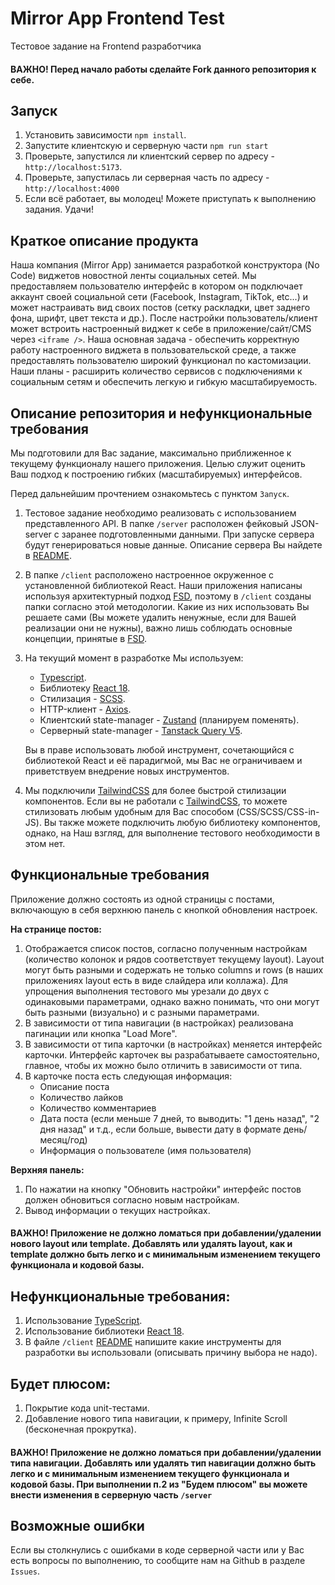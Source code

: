 # Mirror App Frontend Test

Тестовое задание на Frontend разработчика

#### ВАЖНО! Перед начало работы сделайте Fork данного репозитория к себе.

## Запуск

1. Установить зависимости `npm install`.
2. Запустите клиентскую и серверную части `npm run start`
3. Проверьте, запустился ли клиентский сервер по адресу - `http://localhost:5173`.
4. Проверьте, запустилась ли серверная часть по адресу - `http://localhost:4000`
5. Если всё работает, вы молодец! Можете приступать к выполнению задания. Удачи!

## Краткое описание продукта

Наша компания (Mirror App) занимается разработкой конструктора (No Code) виджетов новостной ленты социальных сетей. Мы предоставляем пользователю интерфейс в котором он подключает аккаунт своей социальной сети (Facebook, Instagram, TikTok, etc...) и может настраивать вид своих постов (сетку раскладки, цвет заднего фона, шрифт, цвет текста и др.). После настройки пользователь/клиент может встроить настроенный виджет к себе в приложение/сайт/CMS через `<iframe />`. Наша основная задача - обеспечить корректную работу настроенного виджета в пользовательской среде, а также предоставлять пользователю широкий функционал по кастомизации. Наши планы - расширить количество сервисов с подключениями к социальным сетям и обеспечить легкую и гибкую масштабируемость.

## Описание репозитория и нефункциональные требования

Мы подготовили для Вас задание, максимально приближенное к текущему функционалу нашего приложения. Целью служит оценить Ваш подход к построению гибких (масштабируемых) интерфейсов.

Перед дальнейшим прочтением ознакомьтесь с пунктом `Запуск`.

1. Тестовое задание необходимо реализовать с использованием представленного API. В папке `/server` расположен фейковый JSON-server с заранее подготовленными данными. При запуске сервера будут генерироваться новые данные. Описание сервера Вы найдете в [README](./server/README.md).

2. В папке `/client` расположено настроенное окруженное с установленной библиотекой React. Наши приложения написаны используя архитектурный подход [FSD](fsd), поэтому в `/client` созданы папки согласно этой методологии. Какие из них использовать Вы решаете сами (Вы можете удалить ненужные, если для Вашей реализации они не нужны), важно лишь соблюдать основные концепции, принятые в [FSD](fsd).

3. На текущий момент в разработке Мы используем:

   - [Typescript](typescript).
   - Библиотеку [React 18](react).
   - Стилизация - [SCSS](scss).
   - HTTP-клиент - [Axios](axios).
   - Клиентский state-manager - [Zustand](zustand) (планируем поменять).
   - Серверный state-manager - [Tanstack Query V5](tanstack-query).

   Вы в праве использовать любой инструмент, сочетающийся с библиотекой React и её парадигмой, мы Вас не ограничиваем и приветствуем внедрение новых инструментов.

4. Мы подключили [TailwindCSS](tailwind-css) для более быстрой стилизации компонентов. Если вы не работали с [TailwindCSS](tailwind-css), то можете стилизовать любым удобным для Вас способом (CSS/SCSS/CSS-in-JS). Вы также можете подключить любую библиотеку компонентов, однако, на Наш взгляд, для выполнение тестового необходимости в этом нет.

## Функциональные требования

Приложение должно состоять из одной страницы с постами, включающую в себя верхнюю панель с кнопкой обновления настроек.

**На странице постов:**

1. Отображается список постов, согласно полученным настройкам (количество колонок и рядов соответствует текущему layout). Layout могут быть разными и содержать не только columns и rows (в наших приложениях layout есть в виде слайдера или коллажа). Для упрощения выполнения тестового мы урезали до двух с одинаковыми параметрами, однако важно понимать, что они могут быть разными (визуально) и с разными параметрами.
2. В зависимости от типа навигации (в настройках) реализована пагинации или кнопка "Load More".
3. В зависимости от типа карточки (в настройках) меняется интерфейс карточки. Интерфейс карточек вы разрабатываете самостоятельно, главное, чтобы их можно было отличить в зависимости от типа.
4. В карточке поста есть следующая информация:
   - Описание поста
   - Количество лайков
   - Количество комментариев
   - Дата поста (если меньше 7 дней, то выводить: "1 день назад", "2 дня назад" и т.д., если больше, вывести дату в формате день/месяц/год)
   - Информация о пользователе (имя пользователя)

**Верхняя панель:**

1. По нажатии на кнопку "Обновить настройки" интерфейс постов должен обновиться согласно новым настройкам.
2. Вывод информации о текущих настройках.

#### ВАЖНО! Приложение не должно ломаться при добавлении/удалении нового layout или template. Добавлять или удалять layout, как и template должно быть легко и с минимальным изменением текущего функционала и кодовой базы.

## Нефункциональные требования:

1. Использование [TypeScript](typescript).
2. Использование библиотеки [React 18](react).
3. В файле `/client` [README](/client/README.md) напишите какие инструменты для разработки вы использовали (описывать причину выбора не надо).

## Будет плюсом:

1. Покрытие кода unit-тестами.
2. Добавление нового типа навигации, к примеру, Infinite Scroll (бесконечная прокрутка).

#### ВАЖНО! Приложение не должно ломаться при добавлении/удалении типа навигации. Добавлять или удалять тип навигации должно быть легко и с минимальным изменением текущего функционала и кодовой базы. При выполнении п.2 из "Будем плюсом" вы можете внести изменения в серверную часть `/server`

## Возможные ошибки

Если вы столкнулись с ошибками в коде серверной части или у Вас есть вопросы по выполнению, то сообщите нам на Github в разделе `Issues`.

[fsd]: https://feature-sliced.design/
[react]: https://react.dev/
[scss]: https://sass-lang.com/
[zustand]: https://github.com/pmndrs/zustand
[tanstack-query]: https://tanstack.com/query/latest
[axios]: https://www.npmjs.com/package/axios
[tailwind-css]: https://tailwindcss.com/
[typescript]: https://www.typescriptlang.org/
